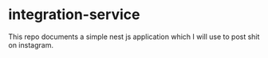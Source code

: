 # integration-service
This repo documents a simple nest js application which I will use to post shit on instagram. 
